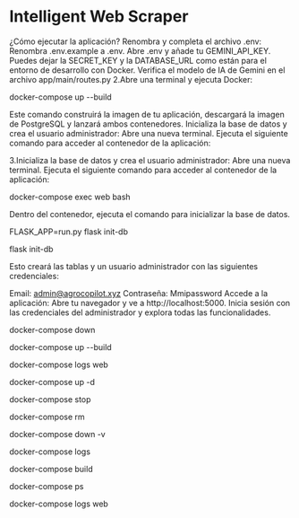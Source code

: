 # Intelligent Web Scraper

¿Cómo ejecutar la aplicación?
Renombra y completa el archivo .env:
Renombra .env.example a .env.
Abre .env y añade tu GEMINI_API_KEY. Puedes dejar la SECRET_KEY y la DATABASE_URL como están para el entorno de desarrollo con Docker.
Verifica el modelo de IA de Gemini en el archivo app/main/routes.py
2.Abre una terminal y ejecuta Docker:

  docker-compose up --build

Este comando construirá la imagen de tu aplicación, descargará la imagen de PostgreSQL y lanzará ambos contenedores.
Inicializa la base de datos y crea el usuario administrador:
Abre una nueva terminal.
Ejecuta el siguiente comando para acceder al contenedor de la aplicación:


3.Inicializa la base de datos y crea el usuario administrador:
Abre una nueva terminal.
Ejecuta el siguiente comando para acceder al contenedor de la aplicación:

docker-compose exec web bash

Dentro del contenedor, ejecuta el comando para inicializar la base de datos.

FLASK_APP=run.py flask init-db


flask init-db


Esto creará las tablas y un usuario administrador con las siguientes credenciales:

Email: admin@agrocopilot.xyz
Contraseña: Mmipassword
Accede a la aplicación:
Abre tu navegador y ve a http://localhost:5000.
Inicia sesión con las credenciales del administrador y explora todas las funcionalidades.

docker-compose down

docker-compose up --build

docker-compose logs web





docker-compose up -d

docker-compose stop

docker-compose rm

docker-compose down -v

docker-compose logs

docker-compose build

docker-compose ps

docker-compose logs web
